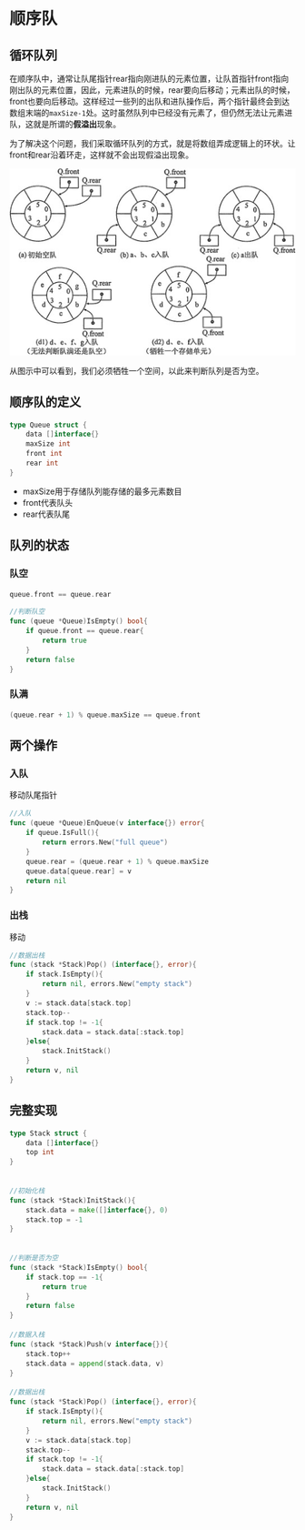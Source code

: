 # 顺序队

## 循环队列

在顺序队中，通常让队尾指针rear指向刚进队的元素位置，让队首指针front指向刚出队的元素位置，因此，元素进队的时候，rear要向后移动；元素出队的时候，front也要向后移动。这样经过一些列的出队和进队操作后，两个指针最终会到达数组末端的`maxSize-1`处。这时虽然队列中已经没有元素了，但仍然无法让元素进队，这就是所谓的**假溢出**现象。

为了解决这个问题，我们采取循环队列的方式，就是将数组弄成逻辑上的环状。让front和rear沿着环走，这样就不会出现假溢出现象。

![](../../.gitbook/assets/image%20%2824%29.png)

从图示中可以看到，我们必须牺牲一个空间，以此来判断队列是否为空。

## 顺序队的定义

```go
type Queue struct {
	data []interface{}
	maxSize int
	front int
	rear int
}
```

* maxSize用于存储队列能存储的最多元素数目
* front代表队头
* rear代表队尾

## 队列的状态

### 队空

```go
queue.front == queue.rear
```

```go
//判断队空
func (queue *Queue)IsEmpty() bool{
	if queue.front == queue.rear{
		return true
	}
	return false
}
```

### 队满

```go
(queue.rear + 1) % queue.maxSize == queue.front
```

## 两个操作

### 入队

移动队尾指针

```go
//入队
func (queue *Queue)EnQueue(v interface{}) error{
	if queue.IsFull(){
		return errors.New("full queue")
	}
	queue.rear = (queue.rear + 1) % queue.maxSize
	queue.data[queue.rear] = v
	return nil
}
```

### 出栈

移动

```go
//数据出栈
func (stack *Stack)Pop() (interface{}, error){
	if stack.IsEmpty(){
		return nil, errors.New("empty stack")
	}
	v := stack.data[stack.top]
	stack.top--
	if stack.top != -1{
		stack.data = stack.data[:stack.top]
	}else{
		stack.InitStack()
	}
	return v, nil
}
```

## 完整实现

```go
type Stack struct {
	data []interface{}
	top int
}


//初始化栈
func (stack *Stack)InitStack(){
	stack.data = make([]interface{}, 0)
	stack.top = -1
}


//判断是否为空
func (stack *Stack)IsEmpty() bool{
	if stack.top == -1{
		return true
	}
	return false
}

//数据入栈
func (stack *Stack)Push(v interface{}){
	stack.top++
	stack.data = append(stack.data, v)
}

//数据出栈
func (stack *Stack)Pop() (interface{}, error){
	if stack.IsEmpty(){
		return nil, errors.New("empty stack")
	}
	v := stack.data[stack.top]
	stack.top--
	if stack.top != -1{
		stack.data = stack.data[:stack.top]
	}else{
		stack.InitStack()
	}
	return v, nil
}
```

